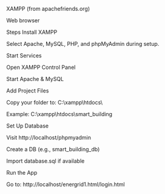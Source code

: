 XAMPP (from apachefriends.org)

Web browser

 Steps
Install XAMPP

Select Apache, MySQL, PHP, and phpMyAdmin during setup.

Start Services

Open XAMPP Control Panel

Start Apache & MySQL

Add Project Files

Copy your folder to: C:\xampp\htdocs\

Example: C:\xampp\htdocs\smart_building

Set Up Database

Visit http://localhost/phpmyadmin

Create a DB (e.g., smart_building_db)

Import database.sql if available

Run the App

Go to: http://localhost/energrid1.html/login.html
